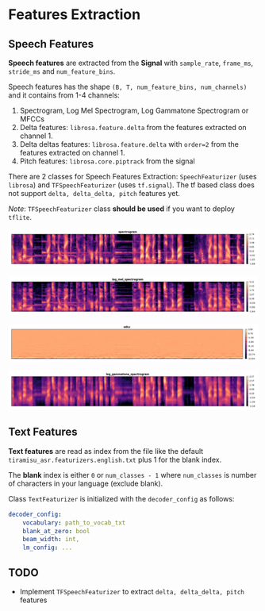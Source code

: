 # Features Extraction

## Speech Features

**Speech features** are extracted from the **Signal** with `sample_rate`, `frame_ms`, `stride_ms` and `num_feature_bins`.

Speech features has the shape `(B, T, num_feature_bins, num_channels)` and it contains from 1-4 channels:

1. Spectrogram, Log Mel Spectrogram, Log Gammatone Spectrogram or MFCCs
2. Delta features: `librosa.feature.delta` from the features extracted on channel 1.
3. Delta deltas features: `librosa.feature.delta` with `order=2` from the features extracted on channel 1.
4. Pitch features: `librosa.core.piptrack` from the signal

There are 2 classes for Speech Features Extraction: `SpeechFeaturizer` (uses `librosa`) and `TFSpeechFeaturizer` (uses `tf.signal`). The tf based class does not support `delta, delta_delta, pitch` features yet.

_Note_: `TFSpeechFeaturizer` class **should be used** if you want to deploy `tflite`.

![Spectrogram](./figs/spectrogram.png)

![Log Mel Spectrogram](./figs/log_mel_spectrogram.png)

![MFCCs](./figs/mfcc.png)

![Log Gammatone Spectrogram](./figs/log_gammatone_spectrogram.png)

## Text Features

**Text features** are read as index from the file like the default `tiramisu_asr.featurizers.english.txt` plus 1 for the blank index.

The **blank** index is either `0` or `num_classes - 1` where `num_classes` is number of characters in your language (exclude blank).

Class `TextFeaturizer` is initialized with the `decoder_config` as follows:

```yaml
decoder_config:
    vocabulary: path_to_vocab_txt
    blank_at_zero: bool
    beam_width: int,
    lm_config: ...
```

## TODO

-   Implement `TFSpeechFeaturizer` to extract `delta, delta_delta, pitch` features
